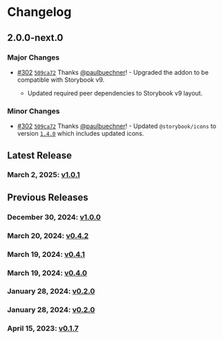 # Changelog

## 2.0.0-next.0

### Major Changes

- [#302](https://github.com/paulbuechner/storybook-addon-data-theme-switcher/pull/302) [`509ca72`](https://github.com/paulbuechner/storybook-addon-data-theme-switcher/commit/509ca72c8f09be3a038116c5916e1b2cd12e9507) Thanks [@paulbuechner](https://github.com/paulbuechner)! - Upgraded the addon to be compatible with Storybook v9.

  - Updated required peer dependencies to Storybook v9 layout.

### Minor Changes

- [#302](https://github.com/paulbuechner/storybook-addon-data-theme-switcher/pull/302) [`509ca72`](https://github.com/paulbuechner/storybook-addon-data-theme-switcher/commit/509ca72c8f09be3a038116c5916e1b2cd12e9507) Thanks [@paulbuechner](https://github.com/paulbuechner)! - Updated `@storybook/icons` to version [`1.4.0`](<(https://github.com/storybookjs/icons/releases/tag/v1.4.0)>)
  which includes updated icons.

## Latest Release

### March 2, 2025: [v1.0.1](/.changelog/v1.0.1.mdx)

## Previous Releases

### December 30, 2024: [v1.0.0](/.changelog/v1.0.0.mdx)

### March 20, 2024: [v0.4.2](/.changelog/v0.4.2.mdx)

### March 19, 2024: [v0.4.1](/.changelog/v0.4.1.mdx)

### March 19, 2024: [v0.4.0](/.changelog/v0.4.0.mdx)

### January 28, 2024: [v0.2.0](/.changelog/v0.2.0.mdx)

### January 28, 2024: [v0.2.0](/.changelog/v0.2.0.mdx)

### April 15, 2023: [v0.1.7](/.changelog/v0.1.7.mdx)
